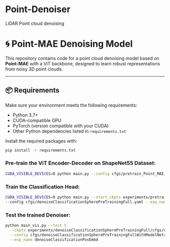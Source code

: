 # Point-Denoiser
LiDAR Point cloud denoising

# 🌀 Point-MAE Denoising Model

This repository contains code for a point cloud denoising model based on **Point-MAE** with a ViT backbone, designed to learn robust representations from noisy 3D point clouds.

---

## 📦 Requirements

Make sure your environment meets the following requirements:

- Python 3.7+
- CUDA-compatible GPU
- PyTorch (version compatible with your CUDA)
- Other Python dependencies listed in `requirements.txt`

Install the required packages with:

```bash
pip install -r requirements.txt
```
### Pre-train the ViT Encoder-Decoder on ShapeNet55 Dataset:
```bash
CUDA_VISIBLE_DEVICES=0 python main.py --config cfgs/pretrain_Point_MAE_ViT.yaml --exp_name pretrain_ViT_Transformer
```

### Train the Classification Head:
```bash
CUDA_VISIBLE_DEVICES=0 python main.py --start_ckpts experiments/pretrain_Point_MAE_ViT/cfgs/pretrain_ViT_Transformer/ckpt-last.pth
--config cfgs/denoiseClassificationSpherePreTrainingFull.yaml --exp_name denoiseClassification
```

### Test the trained Denoiser:
```bash
python main_vis.py --test \
  --ckpts experiments/denoiseClassificationSpherePreTrainingFull/cfgs/denoiseClassificationPosEmbd/ckpt-last.pth \
  --config cfgs/denoiseClassificationSpherePreTrainingFullWithModelNet40.yaml \
  --exp_name denoiseClassificationPosEmbd
```




